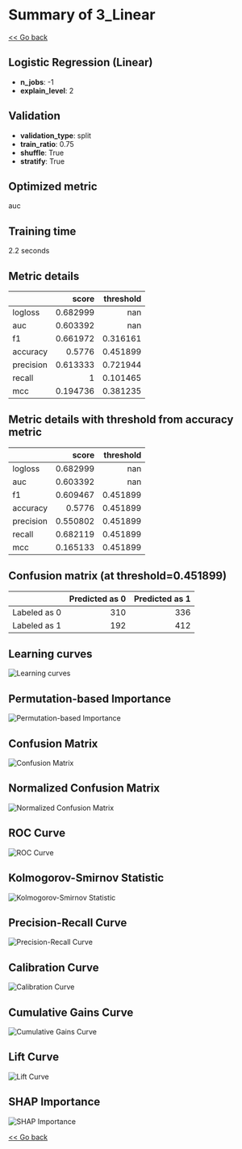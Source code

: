 # Summary of 3_Linear

[<< Go back](../README.md)

## Logistic Regression (Linear)

- **n_jobs**: -1
- **explain_level**: 2

## Validation

- **validation_type**: split
- **train_ratio**: 0.75
- **shuffle**: True
- **stratify**: True

## Optimized metric

auc

## Training time

2.2 seconds

## Metric details

|           |    score |   threshold |
|:----------|---------:|------------:|
| logloss   | 0.682999 |  nan        |
| auc       | 0.603392 |  nan        |
| f1        | 0.661972 |    0.316161 |
| accuracy  | 0.5776   |    0.451899 |
| precision | 0.613333 |    0.721944 |
| recall    | 1        |    0.101465 |
| mcc       | 0.194736 |    0.381235 |

## Metric details with threshold from accuracy metric

|           |    score |   threshold |
|:----------|---------:|------------:|
| logloss   | 0.682999 |  nan        |
| auc       | 0.603392 |  nan        |
| f1        | 0.609467 |    0.451899 |
| accuracy  | 0.5776   |    0.451899 |
| precision | 0.550802 |    0.451899 |
| recall    | 0.682119 |    0.451899 |
| mcc       | 0.165133 |    0.451899 |

## Confusion matrix (at threshold=0.451899)

|              |   Predicted as 0 |   Predicted as 1 |
|:-------------|-----------------:|-----------------:|
| Labeled as 0 |              310 |              336 |
| Labeled as 1 |              192 |              412 |

## Learning curves

![Learning curves](learning_curves.png)

## Permutation-based Importance

![Permutation-based Importance](permutation_importance.png)

## Confusion Matrix

![Confusion Matrix](confusion_matrix.png)

## Normalized Confusion Matrix

![Normalized Confusion Matrix](confusion_matrix_normalized.png)

## ROC Curve

![ROC Curve](roc_curve.png)

## Kolmogorov-Smirnov Statistic

![Kolmogorov-Smirnov Statistic](ks_statistic.png)

## Precision-Recall Curve

![Precision-Recall Curve](precision_recall_curve.png)

## Calibration Curve

![Calibration Curve](calibration_curve_curve.png)

## Cumulative Gains Curve

![Cumulative Gains Curve](cumulative_gains_curve.png)

## Lift Curve

![Lift Curve](lift_curve.png)

## SHAP Importance

![SHAP Importance](shap_importance.png)

[<< Go back](../README.md)
